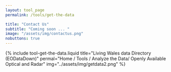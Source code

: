```yaml
---
layout: tool_page
permalink: /tools/get-the-data

title: "Contact Us"
subtitle: "Coming soon ... "
image: "/assets/img/contactus.png"
nobuttons: true
---
```

{% include tool-get-the-data.liquid 
title="Living Wales data Directory (EODataDown)"
permal="Home / Tools / Analyze the Data/ Openly Available Optical and Radar"
img="../assets/img/getdata2.png"
%}
